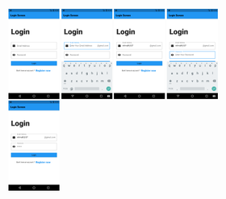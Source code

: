 <img src="loginscreen/Screenshot_1620325743.png" width =20%
style =" display: inline-block;">
<img src="loginscreen/Screenshot_1620325747.png"  width =20%
style =" display: inline-block;">
<img src="loginscreen/Screenshot_1620325788.png"  width =20%
style =" display: inline-block;">
<img src="loginscreen/Screenshot_1620325791.png"  width =20%
style =" display: inline-block;">
<img src="loginscreen/Screenshot_1620325796.png"  width =20%
style =" display: inline-block;">
